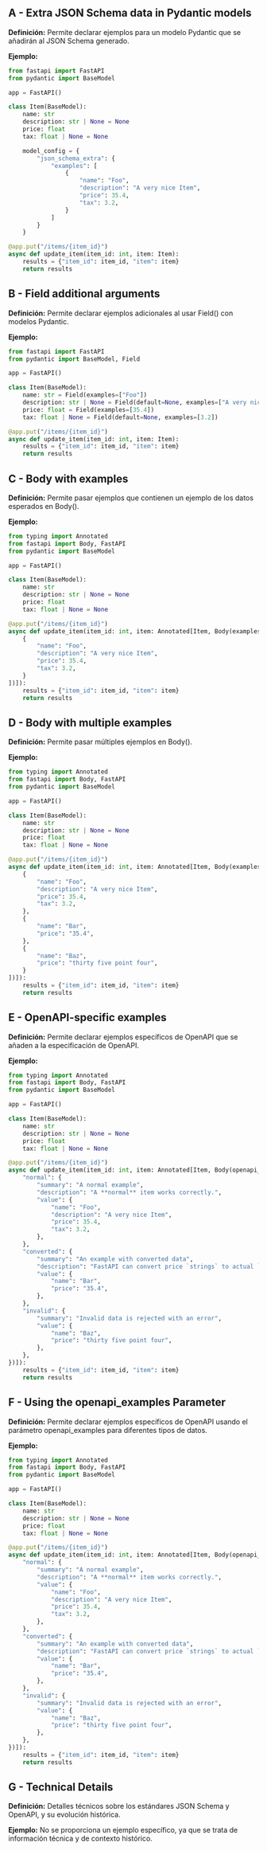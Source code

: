 ## A - Extra JSON Schema data in Pydantic models

**Definición:** Permite declarar ejemplos para un modelo Pydantic que se añadirán al JSON Schema generado.

**Ejemplo:**

```python
from fastapi import FastAPI
from pydantic import BaseModel

app = FastAPI()

class Item(BaseModel):
    name: str
    description: str | None = None
    price: float
    tax: float | None = None

    model_config = {
        "json_schema_extra": {
            "examples": [
                {
                    "name": "Foo",
                    "description": "A very nice Item",
                    "price": 35.4,
                    "tax": 3.2,
                }
            ]
        }
    }

@app.put("/items/{item_id}")
async def update_item(item_id: int, item: Item):
    results = {"item_id": item_id, "item": item}
    return results
```

## B - Field additional arguments

**Definición:** Permite declarar ejemplos adicionales al usar Field() con modelos Pydantic.

**Ejemplo:**

```python
from fastapi import FastAPI
from pydantic import BaseModel, Field

app = FastAPI()

class Item(BaseModel):
    name: str = Field(examples=["Foo"])
    description: str | None = Field(default=None, examples=["A very nice Item"])
    price: float = Field(examples=[35.4])
    tax: float | None = Field(default=None, examples=[3.2])

@app.put("/items/{item_id}")
async def update_item(item_id: int, item: Item):
    results = {"item_id": item_id, "item": item}
    return results
```

## C - Body with examples

**Definición:** Permite pasar ejemplos que contienen un ejemplo de los datos esperados en Body().

**Ejemplo:**

```python
from typing import Annotated
from fastapi import Body, FastAPI
from pydantic import BaseModel

app = FastAPI()

class Item(BaseModel):
    name: str
    description: str | None = None
    price: float
    tax: float | None = None

@app.put("/items/{item_id}")
async def update_item(item_id: int, item: Annotated[Item, Body(examples=[
    {
        "name": "Foo",
        "description": "A very nice Item",
        "price": 35.4,
        "tax": 3.2,
    }
])]):
    results = {"item_id": item_id, "item": item}
    return results
```

## D - Body with multiple examples

**Definición:** Permite pasar múltiples ejemplos en Body().

**Ejemplo:**

```python
from typing import Annotated
from fastapi import Body, FastAPI
from pydantic import BaseModel

app = FastAPI()

class Item(BaseModel):
    name: str
    description: str | None = None
    price: float
    tax: float | None = None

@app.put("/items/{item_id}")
async def update_item(item_id: int, item: Annotated[Item, Body(examples=[
    {
        "name": "Foo",
        "description": "A very nice Item",
        "price": 35.4,
        "tax": 3.2,
    },
    {
        "name": "Bar",
        "price": "35.4",
    },
    {
        "name": "Baz",
        "price": "thirty five point four",
    }
])]):
    results = {"item_id": item_id, "item": item}
    return results
```

## E - OpenAPI-specific examples

**Definición:** Permite declarar ejemplos específicos de OpenAPI que se añaden a la especificación de OpenAPI.

**Ejemplo:**

```python
from typing import Annotated
from fastapi import Body, FastAPI
from pydantic import BaseModel

app = FastAPI()

class Item(BaseModel):
    name: str
    description: str | None = None
    price: float
    tax: float | None = None

@app.put("/items/{item_id}")
async def update_item(item_id: int, item: Annotated[Item, Body(openapi_examples={
    "normal": {
        "summary": "A normal example",
        "description": "A **normal** item works correctly.",
        "value": {
            "name": "Foo",
            "description": "A very nice Item",
            "price": 35.4,
            "tax": 3.2,
        },
    },
    "converted": {
        "summary": "An example with converted data",
        "description": "FastAPI can convert price `strings` to actual `numbers` automatically",
        "value": {
            "name": "Bar",
            "price": "35.4",
        },
    },
    "invalid": {
        "summary": "Invalid data is rejected with an error",
        "value": {
            "name": "Baz",
            "price": "thirty five point four",
        },
    },
})]):
    results = {"item_id": item_id, "item": item}
    return results
```

## F - Using the openapi_examples Parameter

**Definición:** Permite declarar ejemplos específicos de OpenAPI usando el parámetro openapi_examples para diferentes tipos de datos.

**Ejemplo:**

```python
from typing import Annotated
from fastapi import Body, FastAPI
from pydantic import BaseModel

app = FastAPI()

class Item(BaseModel):
    name: str
    description: str | None = None
    price: float
    tax: float | None = None

@app.put("/items/{item_id}")
async def update_item(item_id: int, item: Annotated[Item, Body(openapi_examples={
    "normal": {
        "summary": "A normal example",
        "description": "A **normal** item works correctly.",
        "value": {
            "name": "Foo",
            "description": "A very nice Item",
            "price": 35.4,
            "tax": 3.2,
        },
    },
    "converted": {
        "summary": "An example with converted data",
        "description": "FastAPI can convert price `strings` to actual `numbers` automatically",
        "value": {
            "name": "Bar",
            "price": "35.4",
        },
    },
    "invalid": {
        "summary": "Invalid data is rejected with an error",
        "value": {
            "name": "Baz",
            "price": "thirty five point four",
        },
    },
})]):
    results = {"item_id": item_id, "item": item}
    return results
```

## G - Technical Details

**Definición:** Detalles técnicos sobre los estándares JSON Schema y OpenAPI, y su evolución histórica.

**Ejemplo:** No se proporciona un ejemplo específico, ya que se trata de información técnica y de contexto histórico.
